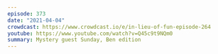 ```yaml
---
episode: 373
date: "2021-04-04"
crowdcast: https://www.crowdcast.io/e/in-lieu-of-fun-episode-264
youtube: https://www.youtube.com/watch?v=Q45c9t9NQm0
summary: Mystery guest Sunday, Ben edition
---
```


